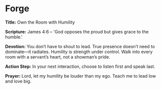 # Forge

**Title:** Own the Room with Humility

**Scripture:** James 4:6 – 'God opposes the proud but gives grace to the humble.'

**Devotion:**
You don’t have to shout to lead. True presence doesn’t need to dominate—it radiates. Humility is strength under control. Walk into every room with a servant’s heart, not a showman’s pride.

**Action Step:** In your next interaction, choose to listen first and speak last.

**Prayer:**
Lord, let my humility be louder than my ego. Teach me to lead low and love big.